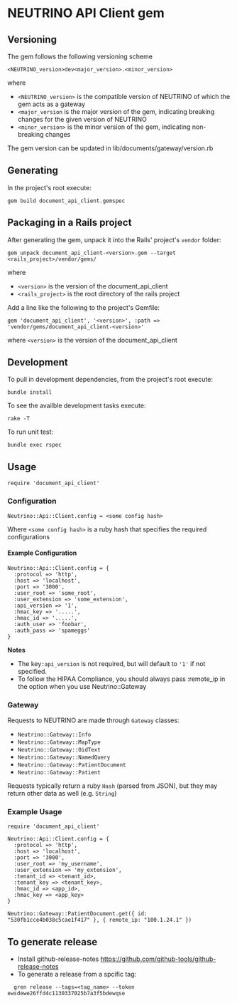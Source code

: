 # NEUTRINO API Client gem

## Versioning
The gem follows the following versioning scheme
```
<NEUTRINO_version>dev<major_version>.<minor_version>
```
where
 - `<NEUTRINO_version>` is the compatible version of NEUTRINO of which the gem acts as a gateway
 - `<major_version` is the major version of the gem, indicating breaking changes for the given version of NEUTRINO
 - `<minor_version>` is the minor version of the gem, indicating non-breaking changes

The gem version can be updated in lib/documents/gateway/version.rb

## Generating
In the project's root execute:
```
gem build document_api_client.gemspec
```

## Packaging in a Rails project
After generating the gem, unpack it into the Rails' project's `vendor` folder:
```
gem unpack document_api_client-<version>.gem --target <rails_project>/vendor/gems/
```
where
 - `<version>` is the version of the document_api_client
 - `<rails_project>` is the root directory of the rails project

Add a line like the following to the project's Gemfile:
```
gem 'document_api_client', '<version>', :path => 'vendor/gems/document_api_client-<version>'
```
where `<version>` is the version of the document_api_client

## Development
To pull in development dependencies, from the project's root execute:
```
bundle install
```
To see the availble development tasks execute:
```
rake -T
```

To run unit test:
```
bundle exec rspec
```

## Usage

```
require 'document_api_client'
```

### Configuration

```
Neutrino::Api::Client.config = <some config hash>
```

Where `<some config hash>` is a ruby hash that specifies the required configurations

#### Example Configuration

```
Neutrino::Api::Client.config = {
  :protocol => 'http',
  :host => 'localhost',
  :port => '3000',
  :user_root => 'some_root',
  :user_extension => 'some_extension',
  :api_version => '1',
  :hmac_key => '.....',
  :hmac_id => '.....',
  :auth_user => 'foobar',
  :auth_pass => 'spameggs'
}
```

**Notes**

 - The key`:api_version` is not required, but will default to `'1'` if not specified.
 - To follow the HIPAA Compliance, you should always pass :remote_ip in the option when you use Neutrino::Gateway

### Gateway

Requests to NEUTRINO are made through `Gateway` classes:

 - `Neutrino::Gateway::Info`
 - `Neutrino::Gateway::MapType`
 - `Neutrino::Gateway::OidText`
 - `Neutrino::Gateway::NamedQuery`
 - `Neutrino::Gateway::PatientDocument`
 - `Neutrino::Gateway::Patient`

Requests typically return a ruby `Hash` (parsed from JSON), but they may return other data as well (e.g. `String`)

### Example Usage

```
require 'document_api_client'

Neutrino::Api::Client.config = {
  :protocol => 'http',
  :host => 'localhost',
  :port => '3000',
  :user_root => 'my_username',
  :user_extension => 'my_extension',
  :tenant_id => <tenant_id>,
  :tenant_key => <tenant_key>,
  :hmac_id => <app_id>,
  :hmac_key => <app_key>
}

Neutrino::Gateway::PatientDocument.get({ id: "530fb1cce4b038c5cae1f417" }, { remote_ip: "100.1.24.1" })
```

## To generate release
 - Install github-release-notes https://github.com/github-tools/github-release-notes
 - To generate a release from a spcific tag:
```
  gren release --tags=<tag_name> --token ewsdewe26ffd4c1130337025b7a3f5bdewqse
```
